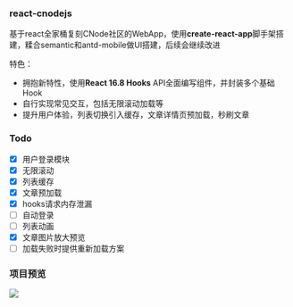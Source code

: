 ### react-cnodejs

基于react全家桶复刻CNode社区的WebApp，使用**create-react-app**脚手架搭建，糅合semantic和antd-mobile做UI搭建，后续会继续改进

特色：

* 拥抱新特性，使用**React 16.8 Hooks** API全面编写组件，并封装多个基础Hook
* 自行实现常见交互，包括无限滚动加载等
* 提升用户体验，列表切换引入缓存，文章详情页预加载，秒刷文章

### Todo

- [x] 用户登录模块
- [x] 无限滚动
- [x] 列表缓存
- [x] 文章预加载
- [x] hooks请求内存泄漏
- [ ] 自动登录
- [ ] 列表动画
- [x] 文章图片放大预览
- [ ] 加载失败时提供重新加载方案

### 项目预览

![](http://img.impeiran.com/cnode_qrcode.png)
